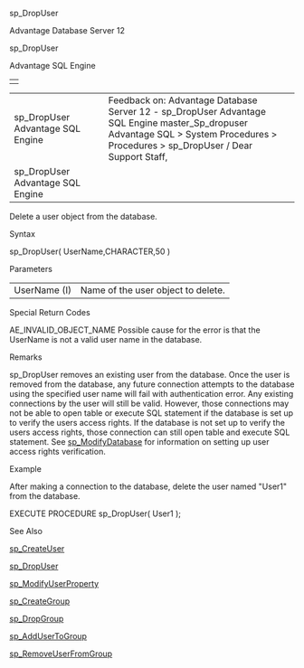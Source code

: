 sp\_DropUser




Advantage Database Server 12  

sp\_DropUser

Advantage SQL Engine

|  |
| --- |
|  |

|  |  |  |  |  |
| --- | --- | --- | --- | --- |
| sp\_DropUser  Advantage SQL Engine |  |  | Feedback on: Advantage Database Server 12 - sp\_DropUser Advantage SQL Engine master\_Sp\_dropuser Advantage SQL > System Procedures > Procedures > sp\_DropUser / Dear Support Staff, |  |
| sp\_DropUser  Advantage SQL Engine |  |  |  |  |

Delete a user object from the database.

Syntax

sp\_DropUser( UserName,CHARACTER,50 )

Parameters

|  |  |
| --- | --- |
| UserName (I) | Name of the user object to delete. |

Special Return Codes

AE\_INVALID\_OBJECT\_NAME Possible cause for the error is that the UserName is not a valid user name in the database.

Remarks

sp\_DropUser removes an existing user from the database. Once the user is removed from the database, any future connection attempts to the database using the specified user name will fail with authentication error. Any existing connections by the user will still be valid. However, those connections may not be able to open table or execute SQL statement if the database is set up to verify the users access rights. If the database is not set up to verify the users access rights, those connection can still open table and execute SQL statement. See [sp\_ModifyDatabase](master_sp_modifydatabase.htm) for information on setting up user access rights verification.

Example

After making a connection to the database, delete the user named "User1" from the database.

EXECUTE PROCEDURE sp\_DropUser( User1 );

See Also

[sp\_CreateUser](master_sp_createuser.htm)

[sp\_DropUser](master_sp_dropuser.htm)

[sp\_ModifyUserProperty](master_sp_modifyuserproperty.htm)

[sp\_CreateGroup](master_sp_creategroup.htm)

[sp\_DropGroup](master_sp_dropgroup.htm)

[sp\_AddUserToGroup](master_sp_addusertogroup.htm)

[sp\_RemoveUserFromGroup](master_sp_removeuserfromgroup.htm)